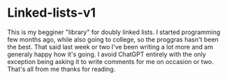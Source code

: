 # Linked-lists-v1
This is my begginer "library" for doubly linked lists. 
I started programming few months ago, while also going to college, so the proggras hasn't been the best. That said last week or two I've been writing a lot more and am generaly happy how it's going. 
I avoid ChatGPT entirely with the only exception being asking it to write comments for me on occasion or two.
That's all from me thanks for reading.
